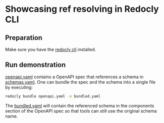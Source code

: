 # Showcasing ref resolving in Redocly CLI 
## Preparation
Make sure you have the [redocly cli](https://redocly.com/docs/cli/installation/) installed.
## Run demonstration
[openapi.yaml](openapi.yaml) contains a OpenAPI spec that references a schema in [schemas.yaml](schemas.yaml).
One can bundle the spec and the schema into a single file by executing: 
```bash
redocly bundle openapi.yaml -o bundled.yaml
```
The [bundled.yaml](bundled.yaml) will contain the referenced schema in the components section of the OpenAPI spec so that
tools can still use the original schema name.